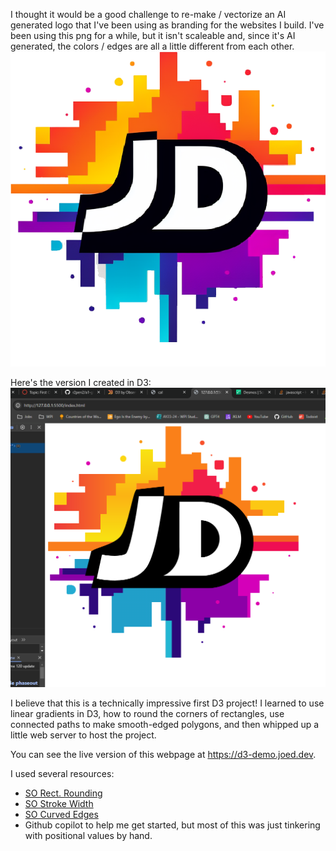 I thought it would be a good challenge to re-make / vectorize an AI generated logo that I've been using as branding for the websites I build. I've been using this png for a while, but it isn't scaleable and, since it's AI generated, the colors / edges are all a little different from each other.
![Jd Logo](jd.png)

Here's the version I created in D3:
![D3](image.png)

I believe that this is a technically impressive first D3 project! I learned to use linear gradients in D3, how to round the corners of rectangles, use connected paths to make smooth-edged polygons, and then whipped up a little web server to host the project.

You can see the live version of this webpage at https://d3-demo.joed.dev.

I used several resources:
- [SO Rect. Rounding](https://stackoverflow.com/questions/12115691/svg-d3-js-rounded-corners-on-one-side-of-a-rectangle)
- [SO Stroke Width](https://stackoverflow.com/questions/25936593/d3-js-dynamically-setting-stroke-width-on-a-path)
- [SO Curved Edges](https://stackoverflow.com/questions/68358844/how-to-add-curved-edge-to-d3-path-lines)
- Github copilot to help me get started, but most of this was just tinkering with positional values by hand.